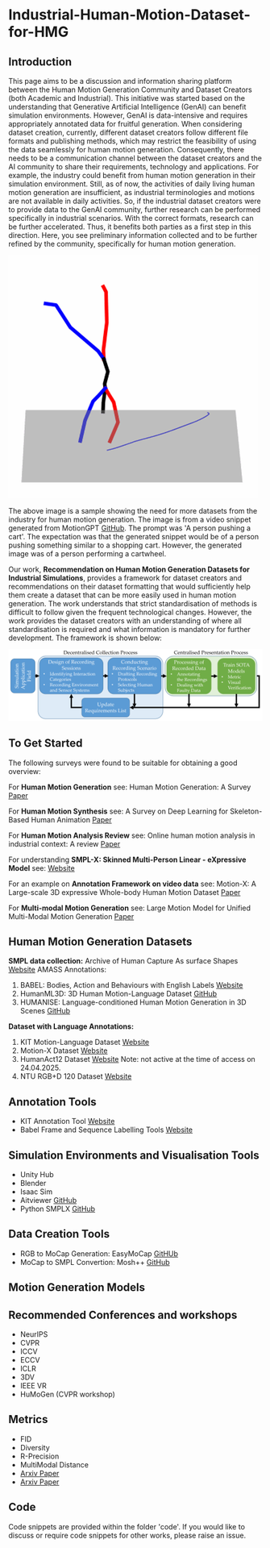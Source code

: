 # Industrial-Human-Motion-Dataset-for-HMG

## Introduction
This page aims to be a discussion and information sharing platform between the Human Motion Generation Community and Dataset Creators (both Academic and Industrial). This initiative was started based on the understanding that Generative Artificial Intelligence (GenAI) can benefit simulation environments. However, GenAI is data-intensive and requires appropriately annotated data for fruitful generation. When considering dataset creation, currently, different dataset creators follow different file formats and publishing methods, which may restrict the feasibility of using the data seamlessly for human motion generation. Consequently, there needs to be a communication channel between the dataset creators and the AI community to share their requirements, technology and applications. For example, the industry could benefit from human motion generation in their simulation environment. Still, as of now, the activities of daily living human motion generation are insufficient, as industrial terminologies and motions are not available in daily activities. So, if the industrial dataset creators were to provide data to the GenAI community, further research can be performed specifically in industrial scenarios. With the correct formats, research can be further accelerated. Thus, it benefits both parties as a first step in this direction. Here, you see preliminary information collected and to be further refined by the community, specifically for human motion generation. 

![Image generated from MotionGPT for the prompt, 'A person pushing a cart' The generated snippet was of a person performing cartwheel, while the preferred motion would have been a person pushing a cart, for example, a shopping cart.](https://github.com/nilahnair/Industrial-Human-Motion-Dataset-for-HMG/blob/main/images/cart.png)

The above image is a sample showing the need for more datasets from the industry for human motion generation. The image is from a video snippet generated from MotionGPT [GitHub](https://github.com/OpenMotionLab/MotionGPT/tree/main/mGPT). The prompt was 'A person pushing a cart'. The expectation was that the generated snippet would be of a person pushing something similar to a shopping cart. However, the generated image was of a person performing a cartwheel.

Our work, **Recommendation on Human Motion Generation Datasets for Industrial Simulations**, provides a framework for dataset creators and recommendations on their dataset formatting that would sufficiently help them create a dataset that can be more easily used in human motion generation. The work understands that strict standardisation of methods is difficult to follow given the frequent technological changes. However, the work provides the dataset creators with an understanding of where all standardisation is required and what information is mandatory for further development. The framework is shown below: 

![Framework for dataset creation cycle.](https://github.com/nilahnair/Industrial-Human-Motion-Dataset-for-HMG/blob/main/images/Flowchat_revised.png)

## To Get Started

The following surveys were found to be suitable for obtaining a good overview:

For **Human Motion Generation** see: Human Motion Generation: A Survey [Paper](https://arxiv.org/pdf/2307.10894)

For **Human Motion Synthesis** see: A Survey on Deep Learning for Skeleton-Based Human Animation [Paper](https://arxiv.org/pdf/2110.06901)

For **Human Motion Analysis Review** see: Online human motion analysis in industrial context: A review [Paper](https://www.sciencedirect.com/science/article/pii/S0952197624000083) 

For understanding **SMPL-X: Skinned Multi-Person Linear - eXpressive Model** see: [Website](https://smpl-x.is.tue.mpg.de/) 

For an example on **Annotation Framework on video data** see: Motion-X: A Large-scale 3D expressive Whole-body Human Motion Dataset [Paper](https://proceedings.neurips.cc/paper_files/paper/2023/file/4f8e27f6036c1d8b4a66b5b3a947dd7b-Paper-Datasets_and_Benchmarks.pdf)

For **Multi-modal Motion Generation** see: Large Motion Model for Unified Multi-Modal Motion Generation [Paper](https://arxiv.org/html/2404.01284v1)

## Human Motion Generation Datasets

**SMPL data collection:** Archive of Human Capture As surface Shapes [Website](https://amass.is.tue.mpg.de/)
AMASS Annotations:
1. BABEL: Bodies, Action and Behaviours with English Labels [Website](https://babel.is.tue.mpg.de/index.html)
2. HumanML3D: 3D Human Motion-Language Dataset [GitHub](https://github.com/EricGuo5513/HumanML3D)
3. HUMANISE: Language-conditioned Human Motion Generation in 3D Scenes [GitHub](https://github.com/Silverster98/HUMANISE?tab=readme-ov-file)

**Dataset with Language Annotations:**
1. KIT Motion-Language Dataset [Website](https://motion-annotation.humanoids.kit.edu/dataset/)
2. Motion-X Dataset [Website](https://motion-x-dataset.github.io/)
3. HumanAct12 Dataset [Website](https://ericguo5513.github.io/action-to-motion/#data) Note: not active at the time of access on 24.04.2025.
4. NTU RGB+D 120 Dataset [Website](https://rose1.ntu.edu.sg/dataset/actionRecognition/)

## Annotation Tools
+ KIT Annotation Tool [Website](https://motion-annotation.humanoids.kit.edu/)
+ Babel Frame and Sequence Labelling Tools [Website](https://babel.is.tue.mpg.de/demos.html)

## Simulation Environments and Visualisation Tools
+ Unity Hub
+ Blender
+ Isaac Sim
+ Aitviewer [GitHub](https://github.com/eth-ait/aitviewer)
+ Python SMPLX [GitHub](https://github.com/vchoutas/smplx)

## Data Creation Tools
+ RGB to MoCap Generation: EasyMoCap [GitHUb](https://github.com/zju3dv/EasyMocap)
+ MoCap to SMPL Convertion: Mosh++ [GitHub](https://github.com/nghorbani/moshpp)

## Motion Generation Models

## Recommended Conferences and workshops
* NeurIPS
* CVPR
* ICCV
* ECCV
* ICLR
* 3DV
* IEEE VR
* HuMoGen (CVPR workshop)

## Metrics
- FID
- Diversity
- R-Precision
- MultiModal Distance
- [Arxiv Paper](https://arxiv.org/pdf/2405.07680)
- [Arxiv Paper](https://arxiv.org/pdf/2309.10248)

## Code

Code snippets are provided within the folder 'code'. If you would like to discuss or require code snippets for other works, please raise an issue.


